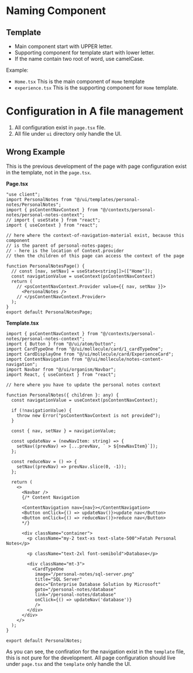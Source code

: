 # Naming Component

## Template

- Main component start with UPPER letter.
- Supporting component for template start with lower letter.
- If the name contain two root of word, use camelCase.

Example:

- `Home.tsx` This is the main component of `Home` template
- `experience.tsx` This is the supporting component for `Home` template.

# Configuration in A file management

1. All configuration exist in `page.tsx` file.
2. All file under `ui` directory only handle the UI.

## Wrong Example

This is the previous development of the page with page configuration exist in 
the template, not in the `page.tsx`.

**Page.tsx**

```tsx
"use client";
import PersonalNotes from "@/ui/templates/personal-notes/PersonalNotes";
import { psContentNavContext } from "@/contexts/personal-notes/personal-notes-context";
// import { useState } from "react";
import { useContext } from "react";

// here where the context-of-navigation-material exist, because this component
// is the parent of personal-notes-pages;
// - here is the location of Context.provider
// then the children of this page can access the context of the page

function PersonalNotesPage() {
  // const [nav, setNav] = useState<string[]>(["Home"]);
  const navigationValue = useContext(psContentNavContext)
  return (
    // <psContentNavContext.Provider value={{ nav, setNav }}>
      <PersonalNotes />
    // </psContentNavContext.Provider>
  );
}
export default PersonalNotesPage;

```

**Template.tsx**

```tsx
import { psContentNavContext } from "@/contexts/personal-notes/personal-notes-context";
import { Button } from "@/ui/atom/button";
import CardTypeOne from "@/ui/mollecule/card/1_cardTypeOne";
import CardDisplayOne from "@/ui/mollecule/card/ExperienceCard";
import ContentNavigation from "@/ui/mollecule/notes-content-navigation";
import Navbar from "@/ui/organism/Navbar";
import React, { useContext } from "react";

// here where you have to update the personal notes context

function PersonalNotes({ children }: any) {
  const navigationValue = useContext(psContentNavContext);

  if (!navigationValue) {
    throw new Error("psContentNavContext is not provided");
  }

  const { nav, setNav } = navigationValue;

  const updateNav = (newNavItem: string) => {
    setNav((prevNav) => [...prevNav, ` > ${newNavItem}`]);
  };

  const reduceNav = () => {
    setNav((prevNav) => prevNav.slice(0, -1));
  };

  return (
    <>
      <Navbar />
      {/* Content Navigation
      
      <ContentNavigation nav={nav}></ContentNavigation>
      <Button onClick={() => updateNav()}>update nav</Button>
      <Button onClick={() => reduceNav()}>reduce nav</Button> 
      */}

      <div className="container">
        <p className="my-2 text-xs text-slate-500">Fatah Personal Notes</p>

        <p className="text-2xl font-semibold">Database</p>

        <div className="mt-3">
          <CardTypeOne
           image="/personal-notes/sql-server.png"
           title="SQL Server"
           desc="Enterprise Database Solution by Microsoft"
           goto="/personal-notes/database"
           link="/personal-notes/database"
           onClick={() => updateNav('database')}
           />
        </div>
      </div>
    </>
  );
}

export default PersonalNotes;
```

As you can see, the confiration for the navigation exist in the `template` file,
this is not pure for the development. All page configuration should live under
`page.tsx` and the `template` only handle the UI. 

